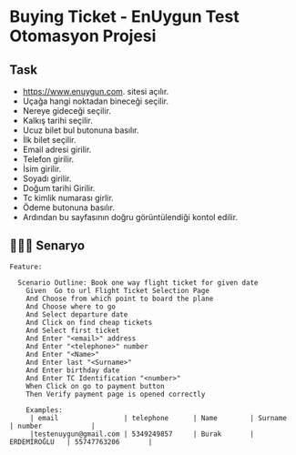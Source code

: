 # Buying Ticket - EnUygun Test Otomasyon Projesi

Task
---
- https://www.enuygun.com. sitesi açılır.
- Uçağa hangi noktadan bineceği seçilir.
- Nereye gideceği seçilir.
- Kalkış tarihi seçilir.
- Ucuz bilet bul butonuna basılır.
- İlk bilet seçilir.
- Email adresi girilir.
- Telefon girilir.
- İsim girilir.
- Soyadı girilir.
- Doğum tarihi Girilir.
- Tc kimlik numarası girlir.
- Ödeme butonuna basılır.
- Ardından bu sayfasının doğru görüntülendiği kontol edilir.


## 👨🏿‍💻 Senaryo

```cucumber
Feature:

  Scenario Outline: Book one way flight ticket for given date
    Given  Go to url Flight Ticket Selection Page
    And Choose from which point to board the plane
    And Choose where to go
    And Select departure date
    And Click on find cheap tickets
    And Select first ticket
    And Enter "<email>" address
    And Enter "<telephone>" number
    And Enter "<Name>"
    And Enter last "<Surname>"
    And Enter birthday date
    And Enter TC Identification "<number>"
    When Click on go to payment button
    Then Verify payment page is opened correctly

    Examples:
     | email                | telephone      | Name        | Surname       | number            |
     |testenuygun@gmail.com | 5349249857     | Burak       | ERDEMİROĞLU   | 55747763206       |
```

